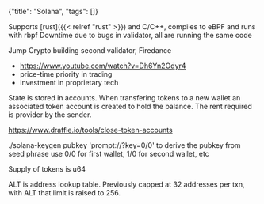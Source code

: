 {"title": "Solana", "tags": []}

Supports [rust]({{< relref "rust" >}}) and C/C++, compiles to eBPF and runs with rbpf
Downtime due to bugs in validator, all are running the same code

Jump Crypto building second validator, Firedance
* https://www.youtube.com/watch?v=Dh6Yn2Odyr4
* price-time priority in trading
* investment in proprietary tech

State is stored in accounts. When transfering tokens to a new wallet an
associated token account is created to hold the balance. The rent required is provider by the sender.

https://www.draffle.io/tools/close-token-accounts

./solana-keygen pubkey 'prompt://?key=0/0' to derive the pubkey from seed phrase
use 0/0 for first wallet, 1/0 for second wallet, etc

Supply of tokens is u64

ALT is address lookup table. Previously capped at 32 addresses per txn, with ALT that limit is raised to 256.

